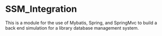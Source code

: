 # SSM_Integration
This is a module for the use of Mybatis, Spring, and SpringMvc to build a back end simulation for a library database management system.
